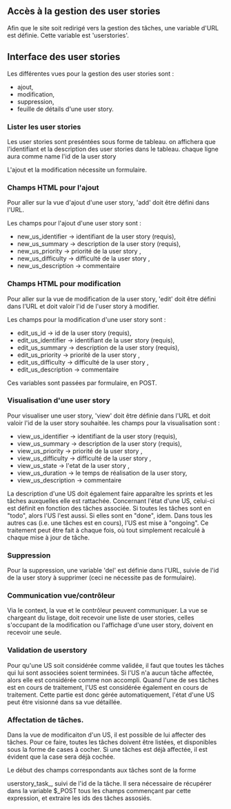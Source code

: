 
## Accès à la gestion des user stories

Afin que le site soit redirigé vers la gestion des tâches, une variable d'URL
est définie. Cette variable est 'userstories'.


## Interface des user stories

Les différentes vues pour la gestion des user stories sont :
* ajout,
* modification,
* suppression,
* feuille de détails d'une user story.


### Lister les user stories
Les user stories sont preséntées sous forme de tableau.
on affichera que l'identifiant et la description des user stories dans le tableau.
chaque ligne aura comme name l'id de la user story


L'ajout et la modification nécessite un formulaire.


### Champs HTML pour l'ajout

Pour aller sur la vue d'ajout d'une user story, 'add' doit être défini dans l'URL.

Les champs pour l'ajout d'une user story sont :

* new_us_identifier -> identifiant de la user story (requis),
* new_us_summary -> description de la user story (requis),
* new_us_priority -> priorité de la user story ,
* new_us_difficulty -> difficulté de la user story ,
* new_us_description -> commentaire 

### Champs HTML pour modification

Pour aller sur la vue de modification de la user story, 'edit' doit être défini dans l'URL
et doit valoir l'id de l'user story à modifier.

Les champs pour la modification d'une user story sont :

* edit_us_id -> id de la user story (requis),
* edit_us_identifier -> identifiant de la user story (requis),
* edit_us_summary -> description de la user story (requis),
* edit_us_priority -> priorité de la user story ,
* edit_us_difficulty -> difficulté de la user story ,
* edit_us_description -> commentaire 

Ces variables sont passées par formulaire, en POST.


### Visualisation d'une user story

Pour visualiser une user story, 'view' doit être définie dans l'URL et doit valoir
l'id de la user story souhaitée. 
les champs pour la visualisation sont : 

* view_us_identifier -> identifiant de la user story (requis),
* view_us_summary -> description de la user story (requis),
* view_us_priority -> priorité de la user story ,
* view_us_difficulty -> difficulté de la user story ,
* view_us_state -> l'etat de la user story ,
* view_us_duration -> le temps de réalisation de la user story,
* view_us_description -> commentaire

La description d'une US doit également faire apparaître les sprints et les tâches auxquelles elle
est rattachée.
Concernant l'état d'une US, celui-ci est définit en fonction des tâches associée. Si toutes les
tâches sont en "todo", alors l'US l'est aussi. Si elles sont en "done", idem. Dans tous les autres
cas (i.e. une tâches est en cours), l'US est mise à "ongoing". Ce traitement peut être fait
à chaque fois, où tout simplement recalculé à chaque mise à jour de tâche.

### Suppression

Pour la suppression, une variable 'del' est définie dans l'URL, suivie 
de l'id de la user story à supprimer (ceci ne nécessite pas de formulaire).


### Communication vue/contrôleur

Via le context, la vue et le contrôleur peuvent communiquer.
La vue se chargeant du listage, doit recevoir une liste de user stories, celles s'occupant
de la modification ou l'affichage d'une user story, doivent en recevoir une seule.


### Validation de userstory

Pour qu'une US soit considérée comme validée, il faut que toutes les tâches qui lui sont
associées soient terminées. Si l'US n'a aucun tâche affectée, alors elle est considérée comme
non accompli.
Quand l'une de ses tâches est en cours de traitement, l'US est considérée également en cours
de traitement.
Cette partie est donc gérée automatiquement, l'état d'une US peut être visionné dans sa vue détaillée.

### Affectation de tâches.

Dans la vue de modificaiton d'un US, il est possible de lui affecter des tâches. Pour ce faire,
toutes les tâches doivent être listées, et disponibles sous la forme de cases à cocher.
Si une tâches est déjà affectée, il est évident que la case sera déjà cochée.

Le début des champs correspondants aux tâches sont de la forme

userstory_task_, suivi de l'id de la tâche. Il sera nécessaire de récupérer dans la variable $_POST
tous les champs commençant par cette expression, et extraire les ids des tâches assosiés.
